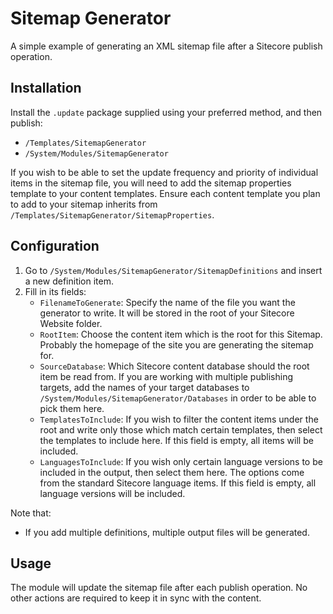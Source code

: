 # Sitemap Generator

A simple example of generating an XML sitemap file after a Sitecore publish operation. 

## Installation

Install the `.update` package supplied using your preferred method, and then publish:

* `/Templates/SitemapGenerator`
* `/System/Modules/SitemapGenerator`

If you wish to be able to set the update frequency and priority of individual items in
the sitemap file, you will need to add the sitemap properties template to your content
templates. Ensure each content template you plan to add to your sitemap inherits from
`/Templates/SitemapGenerator/SitemapProperties`. 

## Configuration

1. Go to `/System/Modules/SitemapGenerator/SitemapDefinitions` and insert a new 
   definition item.
2. Fill in its fields:
   * `FilenameToGenerate`: Specify the name of the file you want the generator to 
     write. It will be stored in the root of your Sitecore Website folder. 
   * `RootItem`: Choose the content item which is the root for this Sitemap. Probably
     the homepage of the site you are generating the sitemap for.
   * `SourceDatabase`: Which Sitecore content database should the root item be read
     from. If you are working with multiple publishing targets, add the names of your
     target databases to `/System/Modules/SitemapGenerator/Databases` in order to
     be able to pick them here.
   * `TemplatesToInclude`: If you wish to filter the content items under the root and
     write only those which match certain templates, then select the templates to include
     here. If this field is empty, all items will be included.
   * `LanguagesToInclude`: If you wish only certain language versions to be included
     in the output, then select them here. The options come from the standard Sitecore
     language items. If this field is empty, all language versions will be included.

Note that:
* If you add multiple definitions, multiple output files will be generated.

## Usage

The module will update the sitemap file after each publish operation. No other actions
are required to keep it in sync with the content.